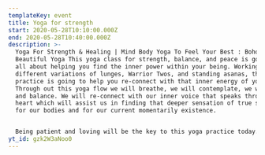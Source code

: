 ```yaml
---
templateKey: event
title: Yoga for strength
start: 2020-05-28T10:10:00.000Z
end: 2020-05-28T10:40:00.000Z
description: >-
  Yoga For Strength & Healing | Mind Body Yoga To Feel Your Best : Boho
  Beautiful Yoga This yoga class for strength, balance, and peace is going to be
  all about helping you find the inner power within your being. Working through
  different variations of lunges, Warrior Twos, and standing asanas, this yoga
  practice is going to help you re-connect with that inner energy of your soul.
  Through out this yoga flow we will breathe, we will contemplate, we will hold
  and balance. We will re-connect with our inner voice that speaks through our
  heart which will assist us in finding that deeper sensation of true self love
  for our bodies and for our current momentarily existence.


  Being patient and loving will be the key to this yoga practice today. Surrendering and allowing the postures to take you further into this experience of yoga, self-discovery, and inner peace. Remember, breathing is a very important factor in any style of yoga. So bring oxygen to your muscles, organs, and mind. Re-energize your nervous system, let go of stress and tension, and become fully present in each moment of each posture as you let go of the past with each exhale you make.
yt_id: gzk2W3aNoo0
---
```

